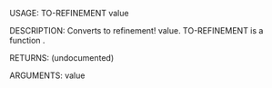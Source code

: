 USAGE:
     TO-REFINEMENT value 

DESCRIPTION:
     Converts to refinement! value.
     TO-REFINEMENT is a function .

RETURNS:
    (undocumented)

ARGUMENTS:
    value
